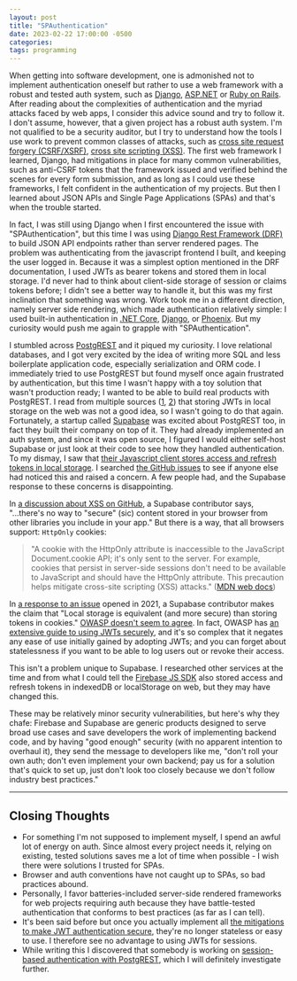 ```yaml
---
layout: post
title: "SPAuthentication"
date: 2023-02-22 17:00:00 -0500
categories:
tags: programming
---
```


>

When getting into software development, one is admonished not to implement authentication oneself but rather to use a web framework with a robust and tested auth system, such as [Django](https://www.djangoproject.com/), [ASP.NET](https://dotnet.microsoft.com/en-us/learn/aspnet/what-is-aspnet) or [Ruby on Rails](https://rubyonrails.org/). After reading about the complexities of authentication and the myriad attacks faced by web apps, I consider this advice sound and try to follow it. I don't assume, however, that a given project has a robust auth system. I'm not qualified to be a security auditor, but I try to understand how the tools I use work to prevent common classes of attacks, such as [cross site request forgery (CSRF/XSRF)](https://owasp.org/www-community/attacks/csrf), [cross site scripting (XSS)](https://owasp.org/www-community/attacks/xss/). The first web framework I learned, Django, had mitigations in place for many common vulnerabilities, such as anti-CSRF tokens that the framework issued and verified behind the scenes for every form submission, and as long as I could use these frameworks, I felt confident in the authentication of my projects. But then I learned about JSON APIs and Single Page Applications (SPAs) and that's when the trouble started.

In fact, I was still using Django when I first encountered the issue with "SPAuthentication", but this time I was using [Django Rest Framework (DRF)](https://www.django-rest-framework.org/) to build JSON API endpoints rather than server rendered pages. The problem was authenticating from the javascript frontend I built, and keeping the user logged in. Because it was a simplest option mentioned in the DRF documentation, I used JWTs as bearer tokens and stored them in local storage. I'd never had to think about client-side storage of session or claims tokens before; I didn't see a better way to handle it, but this was my first inclination that something was wrong. Work took me in a different direction, namely server side rendering, which made authentication relatively simple: I used built-in authentication in [.NET Core](https://dotnet.microsoft.com/en-us/), [Django](https://www.djangoproject.com/), or [Phoenix](https://www.phoenixframework.org/). But my curiosity would push me again to grapple with "SPAuthentication".

I stumbled across [PostgREST](https://postgrest.org/en/stable/) and it piqued my curiosity. I love relational databases, and I got very excited by the idea of writing more SQL and less boilerplate application code, especially serialization and ORM code. I immediately tried to use PostgREST but found myself once again frustrated by authentication, but this time I wasn't happy with a toy solution that wasn't production ready; I wanted to be able to build real products with PostgREST. I read from multiple sources ([1](https://cheatsheetseries.owasp.org/cheatsheets/JSON_Web_Token_for_Java_Cheat_Sheet.html#token-storage-on-client-side), [2](http://cryto.net/%7Ejoepie91/blog/2016/06/13/stop-using-jwt-for-sessions/)) that storing JWTs in local storage on the web was not a good idea, so I wasn't going to do that again. Fortunately, a startup called [Supabase](https://supabase.com/) was excited about PostgREST too, in fact they built their company on top of it. They had already implemented an auth system, and since it was open source, I figured I would either self-host Supabase or just look at their code to see how they handled authentication. To my dismay, I saw that [their Javascript client stores access and refresh tokens in local storage](https://github.com/supabase/gotrue/issues/946). I searched [the GitHub issues](https://github.com/supabase/gotrue/issues?q=is%3Aissue+xss) to see if anyone else had noticed this and raised a concern. A few people had, and the Supabase response to these concerns is disappointing.

In [a discussion about XSS on GitHub](https://github.com/supabase/supabase/discussions/3640), a Supabase contributor says, "...there's no way to "secure" (sic) content stored in your browser from other libraries you include in your app." But there is a way, that all browsers support: `HttpOnly` cookies:

> "A cookie with the HttpOnly attribute is inaccessible to the JavaScript Document.cookie API; it's only sent to the server. For example, cookies that persist in server-side sessions don't need to be available to JavaScript and should have the HttpOnly attribute. This precaution helps mitigate cross-site scripting (XSS) attacks." ([MDN web docs](https://developer.mozilla.org/en-US/docs/Web/HTTP/Cookies#restrict_access_to_cookies))

In [a response to an issue](https://github.com/supabase/gotrue-js/issues/167#issuecomment-1368010176) opened in 2021, a Supabase contributor makes the claim that "Local storage is equivalent (and more secure) than storing tokens in cookies." [OWASP doesn't seem to agree](https://cheatsheetseries.owasp.org/cheatsheets/JSON_Web_Token_for_Java_Cheat_Sheet.html#token-storage-on-client-side). In fact, OWASP has [an extensive guide to using JWTs securely](https://cheatsheetseries.owasp.org/cheatsheets/JSON_Web_Token_for_Java_Cheat_Sheet.html), and it's so complex that it negates any ease of use initially gained by adopting JWTs; and you can forget about statelessness if you want to be able to log users out or revoke their access.

This isn't a problem unique to Supabase. I researched other services at the time and from what I could tell the [Firebase JS SDK](https://github.com/firebase/firebase-js-sdk) also stored access and refresh tokens in indexedDB or localStorage on web, but they may have changed this.

These may be relatively minor security vulnerabilities, but here's why they chafe: Firebase and Supabase are generic products designed to serve broad use cases and save developers the work of implementing backend code, and by having "good enough" security (with no apparent intention to overhaul it), they send the message to developers like me, "don't roll your own auth; don't even implement your own backend; pay us for a solution that's quick to set up, just don't look too closely because we don't follow industry best practices."

---

## Closing Thoughts

- For something I'm not supposed to implement myself, I spend an awful lot of energy on auth. Since almost every project needs it, relying on existing, tested solutions saves me a lot of time when possible - I wish there were solutions I trusted for SPAs.
- Browser and auth conventions have not caught up to SPAs, so bad practices abound.
- Personally, I favor batteries-included server-side rendered frameworks for web projects requiring auth because they have battle-tested authentication that conforms to best practices (as far as I can tell).
- It's been said before but once you actually implement all [the mitigations to make JWT authentication secure](https://cheatsheetseries.owasp.org/cheatsheets/JSON_Web_Token_for_Java_Cheat_Sheet.html), they're no longer stateless or easy to use. I therefore see no advantage to using JWTs for sessions.
- While writing this I discovered that somebody is working on [session-based authentication with PostgREST](https://github.com/monacoremo/postgrest-sessions-example), which I will definitely investigate further.
